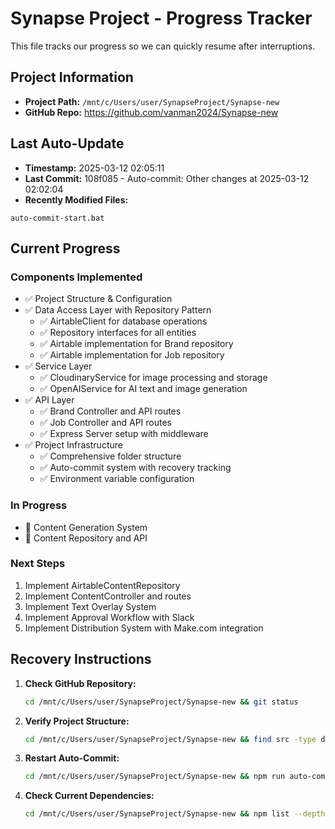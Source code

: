 # Synapse Project - Progress Tracker

This file tracks our progress so we can quickly resume after interruptions.

## Project Information
- **Project Path:** `/mnt/c/Users/user/SynapseProject/Synapse-new`
- **GitHub Repo:** https://github.com/vanman2024/Synapse-new

## Last Auto-Update
- **Timestamp:** 2025-03-12 02:05:11
- **Last Commit:** 108f085 - Auto-commit: Other changes at 2025-03-12 02:02:04
- **Recently Modified Files:**
```
auto-commit-start.bat
```

## Current Progress

### Components Implemented
- ✅ Project Structure & Configuration
- ✅ Data Access Layer with Repository Pattern
  - ✅ AirtableClient for database operations
  - ✅ Repository interfaces for all entities
  - ✅ Airtable implementation for Brand repository
  - ✅ Airtable implementation for Job repository
- ✅ Service Layer
  - ✅ CloudinaryService for image processing and storage
  - ✅ OpenAIService for AI text and image generation
- ✅ API Layer
  - ✅ Brand Controller and API routes
  - ✅ Job Controller and API routes
  - ✅ Express Server setup with middleware
- ✅ Project Infrastructure
  - ✅ Comprehensive folder structure
  - ✅ Auto-commit system with recovery tracking
  - ✅ Environment variable configuration

### In Progress
- 🔄 Content Generation System
- 🔄 Content Repository and API

### Next Steps
1. Implement AirtableContentRepository 
2. Implement ContentController and routes
3. Implement Text Overlay System
4. Implement Approval Workflow with Slack
5. Implement Distribution System with Make.com integration

## Recovery Instructions

1. **Check GitHub Repository:**
   ```bash
   cd /mnt/c/Users/user/SynapseProject/Synapse-new && git status
   ```

2. **Verify Project Structure:**
   ```bash
   cd /mnt/c/Users/user/SynapseProject/Synapse-new && find src -type d | sort
   ```

3. **Restart Auto-Commit:**
   ```bash
   cd /mnt/c/Users/user/SynapseProject/Synapse-new && npm run auto-commit &
   ```

4. **Check Current Dependencies:**
   ```bash
   cd /mnt/c/Users/user/SynapseProject/Synapse-new && npm list --depth=0
   ```